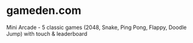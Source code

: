 # gameden.com
Mini Arcade - 5 classic games (2048, Snake, Ping Pong, Flappy, Doodle Jump) with touch &amp; leaderboard

